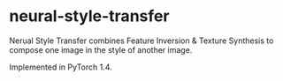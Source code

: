 # neural-style-transfer

Nerual Style Transfer combines Feature Inversion & Texture Synthesis to compose one image in the style of another image.

Implemented in PyTorch 1.4.
